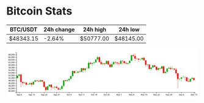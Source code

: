 # Bitcoin Stats

BTC/USDT|24h change|24h high|24h low|
|---|---|---|---|
|$48343.15|-2.64%|$50777.00|$48145.00|

<img src="./chart.svg">
